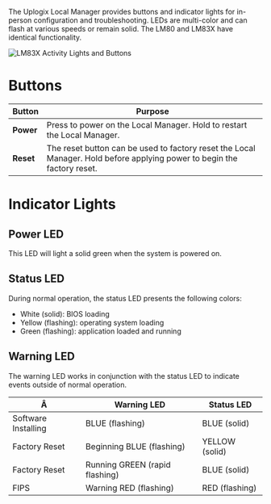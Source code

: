 The Uplogix Local Manager provides buttons and indicator lights for in-person configuration and troubleshooting. LEDs are multi-color and can flash at various speeds or remain solid. The LM80 and LM83X have identical functionality. 

![LM83X Activity Lights and Buttons](https://uplogix.com/support/docs/img/6.0/lm83x-activity-lights-buttons.png)

# Buttons
| Button | Purpose |
| - | - |
| **Power** | Press to power on the Local Manager. Hold to restart the Local Manager. |
| **Reset** | The reset button can be used to factory reset the Local Manager. Hold before applying power to begin the factory reset. |

# Indicator Lights
## Power LED
This LED will light a solid green when the system is powered on.

## Status LED
During normal operation, the status LED presents the following colors:
* White (solid): BIOS loading
* Yellow (flashing): operating system loading
* Green (flashing): application loaded and running

## Warning LED

The warning LED works in conjunction with the status LED to indicate events outside of normal operation.

| Â  | Warning LED | Status LED |
| --- | ----------- |----------- |
| Software Installing	| BLUE (flashing)	| BLUE (solid) |
| Factory Reset | Beginning	BLUE (flashing)	| YELLOW (solid) |
| Factory Reset | Running	GREEN (rapid flashing)	| BLUE (solid) |
|FIPS | Warning	RED (flashing) | RED (flashing) |
